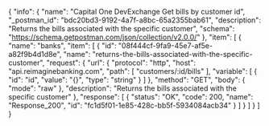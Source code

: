 {
  "info": {
    "name": "Capital One DevExchange Get bills by customer id",
    "_postman_id": "bdc20bd3-9192-4a7f-a8bc-65a2355bab61",
    "description": "Returns the bills associated with the specific customer",
    "schema": "https://schema.getpostman.com/json/collection/v2.0.0/"
  },
  "item": [
    {
      "name": "banks",
      "item": [
        {
          "id": "08f444cf-9fa9-45e7-af5e-a82f9b4d1d8e",
          "name": "returns-the-bills-associated-with-the-specific-customer",
          "request": {
            "url": {
              "protocol": "http",
              "host": "api.reimaginebanking.com",
              "path": [
                "customers/:id/bills"
              ],
              "variable": [
                {
                  "id": "id",
                  "value": "{}",
                  "type": "string"
                }
              ]
            },
            "method": "GET",
            "body": {
              "mode": "raw"
            },
            "description": "Returns the bills associated with the specific customer"
          },
          "response": [
            {
              "status": "OK",
              "code": 200,
              "name": "Response_200",
              "id": "fc1d5f01-1e85-428c-bb5f-5934084acb34"
            }
          ]
        }
      ]
    }
  ]
}